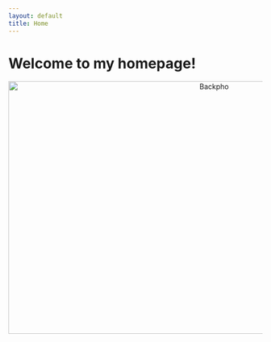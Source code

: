 ```yaml
---
layout: default
title: Home
---
```

# Welcome to my homepage! 
<p align="center">
 <img src="Backpho.png" alt="Backpho" width="800" height="500"/>
 </p>

